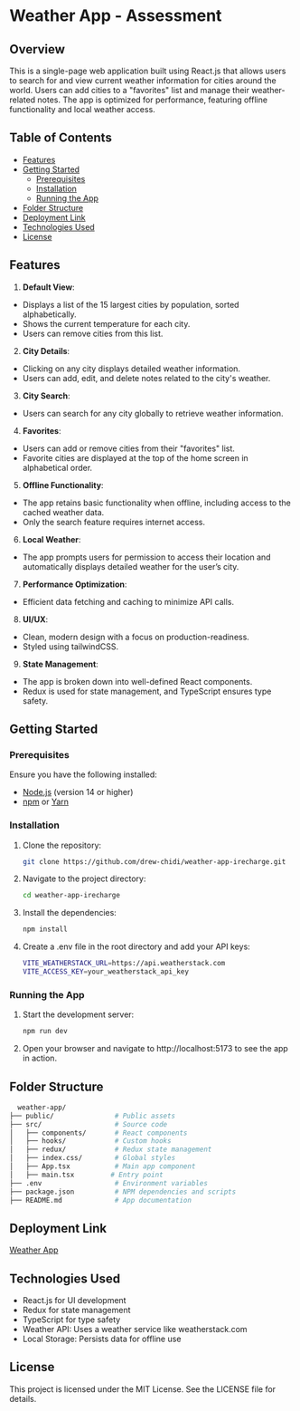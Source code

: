 # Weather App - Assessment

## Overview

This is a single-page web application built using React.js that allows users to search for and view current weather information for cities around the world. Users can add cities to a "favorites" list and manage their weather-related notes. The app is optimized for performance, featuring offline functionality and local weather access.

## Table of Contents

- [Features](#features)
- [Getting Started](#getting-started)
  - [Prerequisites](#prerequisites)
  - [Installation](#installation)
  - [Running the App](#running-the-app)
- [Folder Structure](#deployment)
- [Deployment Link](#deployment)
- [Technologies Used](#folder-structure)
- [License](#license)

## Features

1. **Default View**:

- Displays a list of the 15 largest cities by population, sorted alphabetically.
- Shows the current temperature for each city.
- Users can remove cities from this list.

2. **City Details**:

- Clicking on any city displays detailed weather information.
- Users can add, edit, and delete notes related to the city's weather.

3. **City Search**:

- Users can search for any city globally to retrieve weather information.

4. **Favorites**:

- Users can add or remove cities from their "favorites" list.
- Favorite cities are displayed at the top of the home screen in alphabetical order.

5. **Offline Functionality**:

- The app retains basic functionality when offline, including access to the cached weather data.
- Only the search feature requires internet access.

6. **Local Weather**:

- The app prompts users for permission to access their location and automatically displays detailed weather for the user’s city.

7. **Performance Optimization**:

- Efficient data fetching and caching to minimize API calls.

8. **UI/UX**:

- Clean, modern design with a focus on production-readiness.
- Styled using tailwindCSS.

9. **State Management**:

- The app is broken down into well-defined React components.
- Redux is used for state management, and TypeScript ensures type safety.

## Getting Started

### Prerequisites

Ensure you have the following installed:

- [Node.js](https://nodejs.org/en/) (version 14 or higher)
- [npm](https://www.npmjs.com/get-npm) or [Yarn](https://yarnpkg.com/)

### Installation

1. Clone the repository:

   ```bash
   git clone https://github.com/drew-chidi/weather-app-irecharge.git

   ```

2. Navigate to the project directory:

   ```bash
   cd weather-app-irecharge

   ```

3. Install the dependencies:

   ```bash
   npm install

   ```

4. Create a .env file in the root directory and add your API keys:

   ```bash
   VITE_WEATHERSTACK_URL=https://api.weatherstack.com
   VITE_ACCESS_KEY=your_weatherstack_api_key

   ```

### Running the App

1. Start the development server:

   ```bash
   npm run dev

   ```

2. Open your browser and navigate to http://localhost:5173 to see the app in action.

## Folder Structure

```bash
  weather-app/
├── public/               # Public assets
├── src/                  # Source code
│   ├── components/       # React components
│   ├── hooks/            # Custom hooks
│   ├── redux/            # Redux state management
│   ├── index.css/        # Global styles
│   ├── App.tsx           # Main app component
│   ├── main.tsx         # Entry point
├── .env                  # Environment variables
├── package.json          # NPM dependencies and scripts
├── README.md             # App documentation

```

## Deployment Link

[Weather App](https://weather-app-irecharge.vercel.app/)

## Technologies Used

- React.js for UI development
- Redux for state management
- TypeScript for type safety
- Weather API: Uses a weather service like weatherstack.com
- Local Storage: Persists data for offline use

## License

This project is licensed under the MIT License. See the LICENSE file for details.
